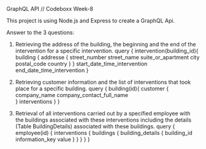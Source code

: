 
GraphQL API // Codeboxx Week-8

This project is using Node.js and Express to create a GraphQL Api.

Answer to the 3 questions:

1. Retrieving the address of the building, the beginning and the end of the intervention for a specific intervention.
query {
    intervention(building_id){
        building {
            addresse {
                street_number
                street_name
                suite_or_apartment
                city
                postal_code
                country
            }
        }
        start_date_time_intervention
        end_date_time_intervention
    }

2. Retrieving customer information and the list of interventions that took place for a specific building.
query {
    building(id){
        customer {
            company_name
            company_contact_full_name              
        }
        interventions
    }
}
3. Retrieval of all interventions carried out by a specified employee with the buildings associated with these interventions including the details (Table BuildingDetails) associated with these buildings.
query {
    employee(id) {
        interventions {
            buildings {
                building_details {
                    building_id
                    information_key
                    value
                }
            }
        }
    }
}





